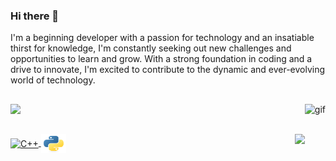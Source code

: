 ### Hi there 👋

I'm a beginning developer with a passion for technology and an insatiable thirst for knowledge, I'm constantly seeking out new challenges and opportunities to learn and grow. With a strong foundation in coding and a drive to innovate, I'm excited to contribute to the dynamic and ever-evolving world of technology.

<!--ima fix this mess later-->
## 
<img height="335em" align="right" alt="gif" src="https://c.tenor.com/y2JXkY1pXkwAAAAC/cat-computer.gif">
 <div>
  <a href="https://github.com/TheCarvalho">
  <img height="180em" src="https://github-readme-stats.vercel.app/api?username=thecarvalho&show_icons=true&theme=dracula&include_all_commits=true&count_private=true"/>

</div>
  
##
  
  <img align="center" alt="C++" height="30" width="40" src="https://icongr.am/devicon/cplusplus-original.svg">
</div>
  <img align="center" alt="Python" height="30" width="40" src="https://raw.githubusercontent.com/devicons/devicon/master/icons/python/python-original.svg">
    <a href="https://www.linkedin.com/in/abdoncarvalho/" target="_blank"><img align="right" src="https://img.shields.io/badge/-LinkedIn-%230077B5?style=for-the-badge&logo=linkedin&logoColor=white" target="_blank"></a>
